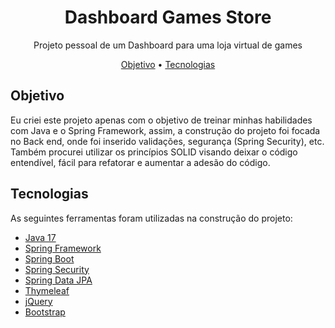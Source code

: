<h1 align="center">Dashboard Games Store</h1>
<p align="center">Projeto pessoal de um Dashboard para uma loja virtual de games</p>
<p align="center">
 <a href="#objetivo">Objetivo</a> •
 <a href="#tecnologias">Tecnologias</a>
</p>

<h2>Objetivo</h2>
<p>
  Eu criei este projeto apenas com o objetivo de treinar minhas habilidades com Java e o Spring Framework, 
  assim, a construção do projeto foi focada no Back end, onde foi inserido validações, segurança (Spring Security), etc.
  Também procurei utilizar os princípios SOLID visando deixar o código entendível, fácil para refatorar e aumentar a adesão do código.
</p>

<h2>Tecnologias</h2>
<p>
  As seguintes ferramentas foram utilizadas na construção do projeto:
  <ul>
    <li><a href="https://www.oracle.com/java/technologies/javase/jdk17-archive-downloads.html">Java 17</a></li>
    <li><a href="https://spring.io/">Spring Framework</a></li>
    <li><a href="https://spring.io/projects/spring-boot">Spring Boot</a></li>
    <li><a href="https://spring.io/projects/spring-security">Spring Security</a></li>
    <li><a href="https://spring.io/projects/spring-data">Spring Data JPA</a></li>
    <li><a href="https://www.thymeleaf.org/">Thymeleaf</a></li>
    <li><a href="https://jquery.com/">jQuery</a></li>
    <li><a href="https://getbootstrap.com/">Bootstrap</a></li>
  </ul>
</p>
